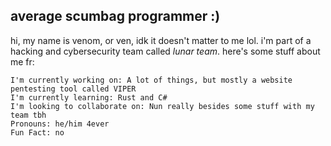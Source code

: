 ## average scumbag programmer :)

hi, my name is venom, or ven, idk it doesn't matter to me lol. i'm part of a hacking and cybersecurity team called *lunar team*. here's some stuff about me fr:

```
I'm currently working on: A lot of things, but mostly a website pentesting tool called VIPER
I'm currently learning: Rust and C#
I'm looking to collaborate on: Nun really besides some stuff with my team tbh
Pronouns: he/him 4ever
Fun Fact: no
```

<!--
**venom-kitty/venom-kitty** is a ✨ _special_ ✨ repository because its `README.md` (this file) appears on your GitHub profile.

Here are some ideas to get you started:

- 🔭 I’m currently working on ...
- 🌱 I’m currently learning ...
- 👯 I’m looking to collaborate on ...
- 🤔 I’m looking for help with ...
- 💬 Ask me about ...
- 📫 How to reach me: ...
- 😄 Pronouns: ...
- ⚡ Fun fact: ...
-->
